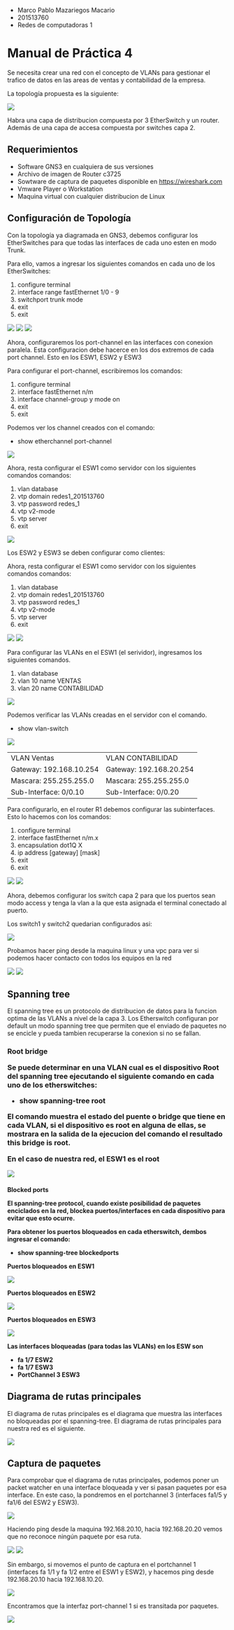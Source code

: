 <ul>
<li> Marco Pablo Mazariegos Macario </li>
<li> 201513760 </li>
<li> Redes de computadoras 1 </li>
</ul>

<h1> Manual de Práctica 4 </h1>

<p> Se necesita crear una red con el concepto de VLANs para gestionar el trafico
de datos en las areas de ventas y contabilidad de la empresa.</p>
<p> La topología propuesta es la siguiente: </p>
<img src='/images/img1.png'>
<p>Habra una capa de distribucion compuesta por 3 EtherSwitch y un router. 
Además de una capa de accesa compuesta por switches capa 2.  <p>

<h2> Requerimientos </h2>

<ul>
    <li>Software GNS3 en cualquiera de sus versiones</li>
    <li> Archivo de imagen de Router c3725 </li>
    <li> Sowtware de captura de paquetes disponible en  
        <a href='https://wireshark.com/index.php?/'> 
            https://wireshark.com</a>  </li>
    <li>Vmware Player o Workstation</li>
    <li>Maquina virtual con cualquier distribucion de Linux </li>
</ul>

<h2> Configuración de Topología</h2>

<p> Con la topología ya diagramada en GNS3, debemos configurar los EtherSwitches para 
que todas las interfaces de cada uno esten en modo Trunk.</p>

<p> Para ello, vamos a ingresar los siguientes comandos en cada uno de los EtherSwitches:</p>


<ol>
    <li>configure terminal</li>
    <li>interface range fastEthernet 1/0 - 9</li>
    <li>switchport trunk mode </li>
    <li>exit </li>
    <li>exit </li>
</ol>
<img src='/images/img2.png'>
<img src='/images/img3.png'>
<img src='/images/img4.png'>

<p> Ahora, configuraremos los port-channel en las interfaces con conexion paralela.
Esta configuracion debe hacerce en los dos extremos de cada port channel. 
Esto en los ESW1, ESW2 y ESW3</p>

<p>Para configurar el port-channel, escribiremos los comandos: </p>
<ol>
    <li>configure terminal</li>
    <li>interface fastEthernet n/m</li>
    <li>interface channel-group y mode on</li>
    <li>exit </li>
    <li>exit </li>
</ol>

<p>Podemos ver los channel creados con el comando:</p>
<ul>
    <li>show etherchannel port-channel</li>
</ul>

<img src='/images/img5.png'>

<p> Ahora, resta configurar el ESW1 como servidor con los siguientes comandos comandos: </p>
<ol>
    <li>vlan database</li>
    <li>vtp domain redes1_201513760</li>
    <li>vtp password redes_1</li>
    <li>vtp v2-mode</li>
    <li>vtp server</li>
    <li>exit </li>
</ol>

<img src='/images/img6.png'>

<p>Los ESW2 y ESW3 se deben configurar como clientes: </p>

<p> Ahora, resta configurar el ESW1 como servidor con los siguientes comandos comandos: </p>
<ol>
    <li>vlan database</li>
    <li>vtp domain redes1_201513760</li>
    <li>vtp password redes_1</li>
    <li>vtp v2-mode</li>
    <li>vtp server</li>
    <li>exit </li>
</ol>

<img src='/images/img7.png'>
<img src='/images/img8.png'>

<p> Para configurar las VLANs en el ESW1 (el serividor), ingresamos los siguientes comandos.
<ol>
    <li>vlan database</li>
    <li>vlan 10 name VENTAS</li>
    <li>vlan 20 name CONTABILIDAD</li>
</ol>

<img src='/images/img9.png'>

<p>Podemos verificar las VLANs creadas en el servidor con el comando. </p>
<ul>
    <li>show vlan-switch</li>
</ul>

<img src='/images/img10.png'>


<p> 
<table>
<tr>
<td>VLAN Ventas</td> <td>VLAN CONTABILIDAD</td> 
</tr>
<tr>
<td>Gateway: 192.168.10.254 </td><td>Gateway: 192.168.20.254 </td>
</tr>
<tr>
<td>Mascara: 255.255.255.0</td><td>Mascara: 255.255.255.0</td> 
</tr>
<tr>
<td>Sub-Interface: 0/0.10 </td><td>Sub-Interface: 0/0.20</td> 
</tr>
</table>

<P> Para configurarlo, en el router R1 debemos configurar las subinterfaces.
Esto lo hacemos con los comandos: </P>

<ol>
    <li> configure terminal </li>
    <li> interface fastEthernet n/m.x </li>
    <li> encapsulation dot1Q X</li>
    <li> ip address [gateway] [mask] </li>
    <li> exit </li>
    <li> exit </li>
</ol>

<img src='/images/img11.png'>
<img src='/images/img12.png'>

<p> Ahora, debemos configurar los switch capa 2 para que los puertos sean modo access
y tenga la vlan a la que esta asignada el terminal conectado al puerto.</p>

<p> Los switch1 y switch2 quedarian configurados asi: </p>
<img src='/images/img14.png'>

<p> Probamos hacer ping desde la maquina linux y una vpc para ver si podemos hacer 
contacto con todos los equipos en la red </p>
<img src='/images/img15.png'>
<img src='/images/img16.png'>

<h2>Spanning tree </h2>

<p>El spanning tree es un protocolo de distribucion de datos para la funcion
optima de las VLANs a nivel de la capa 3. Los Etherswitch configuran por 
default un modo spanning tree que permiten que el enviado de paquetes no se encicle
y pueda tambien recuperarse la conexion si no se fallan.</p>

<h3> Root bridge </p>
<p>Se puede determinar en una VLAN cual es el dispositivo Root del spanning tree
ejecutando el siguiente comando en cada uno de los etherswitches: </p>

<ul>
    <li>show spanning-tree root </li>
</ul>

<p>El comando muestra el estado del puente o bridge que tiene en cada VLAN,
si el dispositivo es root en alguna de ellas, se mostrara en la salida de la ejecucion del comando el resultado <b>this bridge is root.</b> <p>

<p>En el caso de nuestra red, el <n> ESW1 es el root </p>
<img src='/images/img17.png'>

<h4>Blocked ports </p>

<p>El spanning-tree protocol, cuando existe posibilidad de paquetes enciclados 
en la red, blockea puertos/interfaces en cada dispositivo para evitar que esto ocurre.</p>

<p>Para obtener los puertos bloqueados en cada etherswitch, dembos ingresar el comando: </p>

<ul>
    <li>show spanning-tree blockedports</li>
</ul>

<p> Puertos bloqueados en ESW1 </p>
<img src='/images/img18.png'>

<p> Puertos bloqueados en ESW2 </p>
<img src='/images/img19.png'>

<p> Puertos bloqueados en ESW3 </p>
<img src='/images/img20.png'>

<p> Las interfaces bloqueadas (para todas las VLANs) en los ESW son <p>

<ul>
    <li>fa 1/7 ESW2</li>
    <li>fa 1/7 ESW3 </li>
    <li>PortChannel 3 ESW3 </li>
</ul>

<h2>Diagrama de rutas principales </h2>
<p> 
El diagrama de rutas principales es el diagrama que muestra las interfaces no bloqueadas
por el spanning-tree. El diagrama de rutas principales para nuestra red es el siguiente.
</p>

<img src='/images/img21.png'>
<h2>Captura de paquetes</h2>
<p>Para comprobar que el diagrama de rutas principales, podemos
poner un packet watcher en una interface bloqueada y ver si pasan paquetes
por esa interface. En este caso, la pondremos en el portchannel 3 
(interfaces fa1/5 y fa1/6 del ESW2 y ESW3). </p>

<img src='/images/img22.png'>

<p>Haciendo ping desde la maquina 192.168.20.10, hacia 192.168.20.20 vemos que no reconoce ningún paquete por esa ruta. </p>

<img src='/images/img23.png'>

<img src='/images/img24.png'>

<p>Sin embargo, si movemos el punto de captura en el portchannel 1 (interfaces fa 1/1 y fa 1/2 entre el ESW1 y ESW2), y hacemos ping desde 192.168.20.10 hacia 192.168.10.20. </p>

<img src='/images/img25.png'>

<p> Encontramos que la interfaz port-channel 1 si es transitada por paquetes. </p>

<img src='/images/img26.png'>
